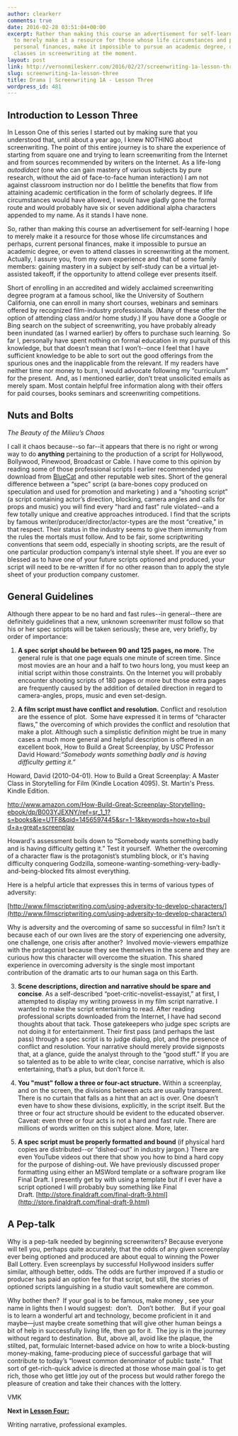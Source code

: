 ```yaml
---
author: clearkerr
comments: true
date: 2016-02-28 03:51:04+00:00
excerpt: Rather than making this course an advertisement for self-learning I hope
  to merely make it a resource for those whose life circumstances and perhaps, current
  personal finances, make it impossible to pursue an academic degree, or even to attend
  classes in screenwriting at the moment.
layout: post
link: http://vernonmileskerr.com/2016/02/27/screenwriting-1a-lesson-three/
slug: screenwriting-1a-lesson-three
title: Drama | Screenwriting 1A - Lesson Three
wordpress_id: 481
---
```


## **Introduction to Lesson Three**


In Lesson One of this series I started out by making sure that you understood that, until about a year ago, I knew NOTHING about screenwriting. The point of this entire journey is to share the experience of starting from square one and trying to learn screenwriting from the Internet and from sources recommended by writers on the Internet. As a life-long _autodidact_ (one who can gain mastery of various subjects by pure research, without the aid of face-to-face human interaction) I am not against classroom instruction nor do I belittle the benefits that flow from attaining academic certification in the form of scholarly degrees. If life circumstances would have allowed, I would have gladly gone the formal route and would probably have six or seven additional alpha characters appended to my name. As it stands I have none.

So, rather than making this course an advertisement for self-learning I hope to merely make it a resource for those whose life circumstances and perhaps, current personal finances, make it impossible to pursue an academic degree, or even to attend classes in screenwriting at the moment. Actually, I assure you, from my own experience and that of some family members: gaining mastery in a subject by self-study can be a virtual jet-assisted takeoff, if the opportunity to attend college ever presents itself.

Short of enrolling in an accredited and widely acclaimed screenwriting degree program at a famous school, like the University of Southern California, one can enroll in many short courses, webinars and seminars offered by recognized film-industry professionals. (Many of these offer the option of attending class and/or home study.) If you have done a Google or Bing search on the subject of screenwriting, you have probably already been inundated (as I warned earlier) by offers to purchase such learning. So far I, personally have spent nothing on formal education in my pursuit of this knowledge, but that doesn’t mean that I won’t--once I feel that I have sufficient knowledge to be able to sort out the good offerings from the spurious ones and the inapplicable from the relevant. If my readers have neither time nor money to burn, I would advocate following my “curriculum” for the present.  And, as I mentioned earlier, don’t treat unsolicited emails as merely spam. Most contain helpful free information along with their offers for paid courses, books seminars and screenwriting competitions.


## **Nuts and Bolts**


_The Beauty of the Milieu’s Chaos_

I call it chaos because--so far--it appears that there is no right or wrong way to do **anything** pertaining to the production of a script for Hollywood, Bollywood, Pinewood, Broadcast or Cable. I have come to this opinion by reading some of those professional scripts I earlier recommended you download from [BlueCat](http://www.bluecatscreenplay.com) and other reputable web sites. Short of the general difference between a “spec” script (a bare-bones copy produced on speculation and used for promotion and marketing ) and a “shooting script” (a script containing actor’s direction, blocking, camera angles and calls for props and music) you will find every "hard and fast" rule violated--and a few totally unique and creative approaches introduced. I find that the scripts by famous writer/producer/director/actor-types are the most “creative,” in that respect. Their status in the industry seems to give them immunity from the rules the mortals must follow. And to be fair, some scriptwriting conventions that seem odd, especially in shooting scripts, are the result of one particular production company’s internal style sheet. If you are ever so blessed as to have one of your future scripts optioned and produced, your script will need to be re-written if for no other reason than to apply the style sheet of your production company customer.


## **General Guidelines**


Although there appear to be no hard and fast rules--in general--there are definitely guidelines that a new, unknown screenwriter must follow so that his or her spec scripts will be taken seriously; these are, very briefly, by order of importance:



 	
  1. **A spec script should be between 90 and 125 pages, no more.** The general rule is that one page equals one minute of screen time. Since most movies are an hour and a half to two hours long, you must keep an initial script within those constraints. On the Internet you will probably encounter shooting scripts of 180 pages or more but those extra pages are frequently caused by the addition of detailed direction in regard to camera-angles, props, music and even set-design.

 	
  2. **A film script must have conflict and resolution.** Conflict and resolution are the essence of plot.  Some have expressed it in terms of “character flaws,” the overcoming of which provides the conflict and resolution that make a plot. Although such a simplistic definition might be true in many cases a much more general and helpful description is offered in an excellent book, How to Build a Great Screenplay, by USC Professor David Howard:_“Somebody wants something badly and is having difficulty getting it.”_

Howard, David (2010-04-01). How to Build a Great Screenplay: A Master Class in Storytelling for Film (Kindle Location 4095). St. Martin's Press. Kindle Edition.

[http://www.amazon.com/How-Build-Great-Screenplay-Storytelling-ebook/dp/B003YJEXNY/ref=sr_1_1?s=books&ie=UTF8&qid=1456597445&sr=1-1&keywords=how+to+buil d+a+great+screenplay](http://www.amazon.com/How-Build-Great-Screenplay-Storytelling-ebook/dp/B003YJEXNY/ref=sr_1_1?s=books&ie=UTF8&qid=1456597445&sr=1-1&keywords=how+to+build+a+great+screenplay)

Howard's assessment boils down to “Somebody wants something badly and is having difficulty getting it.” Test it yourself.  Whether the overcoming of a character flaw is the protagonist’s stumbling block, or it's having difficulty conquering Godzilla, someone-wanting-something-very-badly-and-being-blocked fits almost everything.

Here is a helpful article that expresses this in terms of various types of adversity:

[http://www.filmscriptwriting.com/using-adversity-to-develop-characters/](http://www.filmscriptwriting.com/using-adversity-to-develop-characters/)

Why is adversity and the overcoming of same so successful in film? Isn’t it because each of our own lives are the story of experiencing one adversity, one challenge, one crisis after another?  Involved movie-viewers empathize with the protagonist because they see themselves in the scene and they are curious how this character will overcome the situation. This shared experience in overcoming adversity is the single most important contribution of the dramatic arts to our human saga on this Earth.

 	
  3. **Scene descriptions, direction and narrative should be spare and concise**. As a self-described “poet-critic-novelist-essayist,” at first, I attempted to display my writing prowess in my film script narrative. I wanted to make the script entertaining to read. After reading professional scripts downloaded from the Internet, I have had second thoughts about that tack. Those gatekeepers who judge spec scripts are not doing it for entertainment. Their first pass (and perhaps the last pass) through a spec script is to judge dialog, plot, and the presence of conflict and resolution. Your narrative should merely provide signposts that, at a glance, guide the analyst through to the “good stuff.” If you are so talented as to be able to write clear, concise narrative, which is also entertaining, that’s a plus, but don’t force it.

 	
  4. **You "must" follow a three or four-act structure.** Within a screenplay, and on the screen, the divisions between acts are usually transparent. There is no curtain that falls as a hint that an act is over. One doesn’t even have to show these divisions, explicitly, in the script itself. But the three or four act structure should be evident to the educated observer. Caveat: even three or four acts is not a hard and fast rule. There are millions of words written on this subject alone. More, later.

 	
  5. **A spec script must be properly formatted and bound** (if physical hard copies are distributed--or “dished-out” in industry jargon.) There are even YouTube videos out there that show you how to bind a hard copy for the purpose of dishing-out. We have previously discussed proper formatting using either an MSWord template or a software program like Final Draft. I presently get by with using a template but if I ever have a script optioned I will probably buy something like Final Draft. [http://store.finaldraft.com/final-draft-9.html](http://store.finaldraft.com/final-draft-9.html)




## **A Pep-talk**


Why is a pep-talk needed by beginning screenwriters? Because everyone will tell you, perhaps quite accurately, that the odds of any given screenplay ever being optioned and produced are about equal to winning the Power Ball Lottery. Even screenplays by successful Hollywood insiders suffer similar, although better, odds. The odds are further improved if a studio or producer has paid an option fee for that script, but still, the stories of optioned scripts languishing in a studio vault somewhere are common.

Why bother then?  If your goal is to be famous, make money , see your name in lights then I would suggest:  don’t.   Don’t bother.   But if your goal is to learn a wonderful art and technology, become proficient in it and maybe—just maybe create something that will give other human beings a bit of help in successfully living life, then go for it.  The joy is in the journey without regard to destination.  But, above all, avoid like the plaque, the stilted, pat, formulaic Internet-based advice on how to write a block-busting money-making, fame-producing piece of successful garbage that will contribute to today’s “lowest common denominator of public taste.”   That sort of get-rich-quick advice is directed at those whose main goal is to get rich, those who get little joy out of the process but would rather forego the pleasure of creation and take their chances with the lottery.

VMK

**Next in [Lesson Four:](http://vernonmileskerr.com/2016/04/13/screenwriting-1a-lesson-four/)**

Writing narrative, professional examples.
